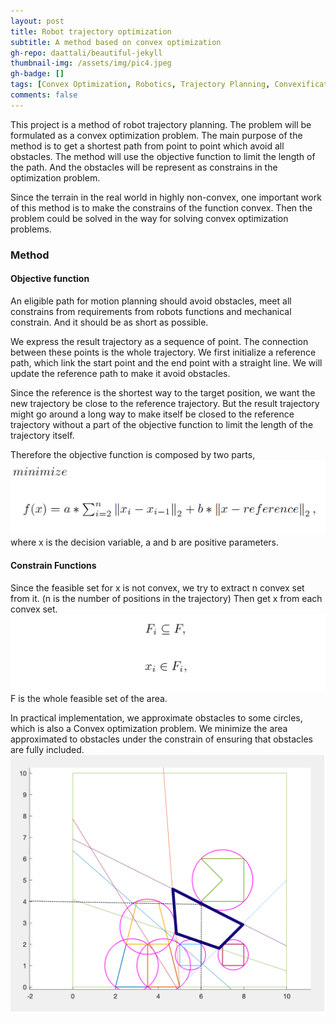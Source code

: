 ```yaml
---
layout: post
title: Robot trajectory optimization
subtitle: A method based on convex optimization
gh-repo: daattali/beautiful-jekyll
thumbnail-img: /assets/img/pic4.jpeg
gh-badge: []
tags: [Convex Optimization, Robotics, Trajectory Planning, Convexification]
comments: false
---
```


This project is a method of robot trajectory planning. The problem will be formulated as a convex optimization problem. The main purpose of the method is to get a shortest path from point to point which avoid all obstacles. The method will use the objective function to limit the length of the path. And the obstacles will be represent as constrains in the optimization problem.

Since the terrain in the real world in highly non-convex, one important work of this method is to make the constrains of the function convex. Then the problem could be solved in the way for solving convex optimization problems.

### Method

#### Objective function

An eligible path for motion planning should avoid obstacles, meet all constrains from requirements from robots functions and mechanical constrain. And it should be as short as possible.

We express the result trajectory as a sequence of point. The connection between these points is the whole trajectory. 
We first initialize a reference path, which link the start point and the end point with a straight line. We will update the reference path to make it avoid obstacles.

Since the reference is the shortest way to the target position, we want the new trajectory be close to the reference trajectory. 
But the result trajectory might go around a long way to make itself be closed to the reference trajectory without a part of the objective function to limit the length of the trajectory itself.

Therefore the objective function is composed by two parts,
![Crepe](/assets/img/f1.png)
where x is the decision variable, a and b are positive parameters.

#### Constrain Functions

Since the feasible set for x is not convex, we try to extract n convex set from it. 
(n is the number of positions in the trajectory) 
Then get x from each convex set.
![Crepe](/assets/img/f2.png)
F is the whole feasible set of the area.

In practical implementation, we approximate obstacles to some circles, which is also a Convex optimization problem. We minimize the area approximated to obstacles under the constrain of ensuring that obstacles are fully included.
![Crepe](/assets/img/pic4.jpeg)

